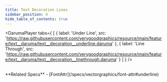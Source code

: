 ```yaml
---
title: Text Decoration Lines
sidebar_position: 4
hide_table_of_contents: true
---
```


<DarumaPlayer
  tabs={
    [
      {
        label: 'Under Line',
        src: 'https://raw.githubusercontent.com/verygoodgraphics/resource/main/feature/text__daruma/text__decoration__underline.daruma'
      },
      {
        label: 'Line Through',
        src: 'https://raw.githubusercontent.com/verygoodgraphics/resource/main/feature/text__daruma/text__decoration__linethrough.daruma'
      }
    ]
  }
 />
 
<br />
**Related Specs**
- [FontAttr](/specs/vectorgraphics/font-attr#underline)
